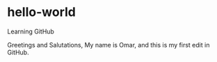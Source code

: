 # hello-world
Learning GitHub

Greetings and Salutations,
My name is Omar, and this is my first edit in GitHub.
